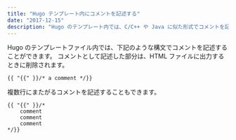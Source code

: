 ```yaml
---
title: "Hugo テンプレート内にコメントを記述する"
date: "2017-12-15"
description: "Hugo のテンプレート内では、C/C++ や Java に似た形式でコメントを記述することができます。"
---
```


Hugo のテンプレートファイル内では、下記のような構文でコメントを記述することができます。
コメントとして記述した部分は、HTML ファイルに出力するときに削除されます。

~~~
{{ "{{" }}/* a comment */}}
~~~

複数行にまたがるコメントを記述することもできます。

~~~
{{ "{{" }}/*
    comment
    comment
    comment
*/}}
~~~

